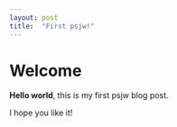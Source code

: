 ```yaml
---
layout: post
title:  "First psjw!"
---
```


# Welcome

**Hello world**, this is my first psjw blog post.

I hope you like it!
